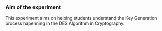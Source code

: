 ### Aim of the experiment
This experiment aims on helping students understand the Key Generation process hapenning in the DES Algorithm in Cryptography.
